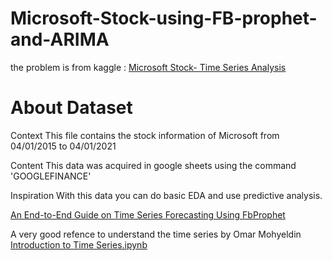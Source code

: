 # Microsoft-Stock-using-FB-prophet-and-ARIMA
the problem is from kaggle :
[Microsoft Stock- Time Series Analysis](https://www.kaggle.com/datasets/vijayvvenkitesh/microsoft-stock-time-series-analysis)
# About Dataset
Context
This file contains the stock information of Microsoft from 04/01/2015 to 04/01/2021

Content
This data was acquired in google sheets using the command 'GOOGLEFINANCE'

Inspiration
With this data you can do basic EDA and use predictive analysis.

[An End-to-End Guide on Time Series Forecasting Using FbProphet](https://www.analyticsvidhya.com/blog/2022/04/an-end-to-end-guide-on-time-series-forecasting-using-fbprophet/)

A very good refence  to understand the time series by Omar Mohyeldin
[Introduction to Time Series.ipynb](https://github.com/OmarMohy/Time-series-analysis-and-Forecasting/blob/main/Introduction%20to%20Time%20Series.ipynb)
